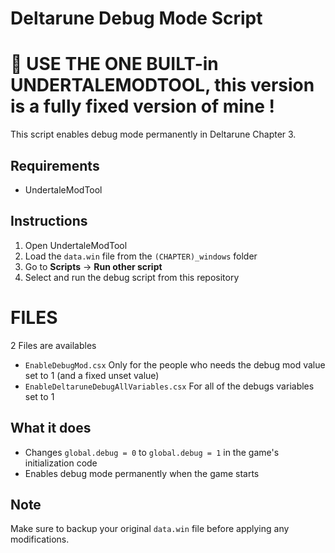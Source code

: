 # Deltarune Debug Mode Script

# 🚨 USE THE ONE BUILT-in UNDERTALEMODTOOL, this version is a fully fixed version of mine !

This script enables debug mode permanently in Deltarune Chapter 3.

## Requirements
- UndertaleModTool

## Instructions
1. Open UndertaleModTool
2. Load the `data.win` file from the `(CHAPTER)_windows` folder
3. Go to **Scripts** → **Run other script**
4. Select and run the debug script from this repository

# FILES
2 Files are availables
- `EnableDebugMod.csx` Only for the people who needs the debug mod value set to 1 (and a fixed unset value)
- `EnableDeltaruneDebugAllVariables.csx` For all of the debugs variables set to 1
  
## What it does
- Changes `global.debug = 0` to `global.debug = 1` in the game's initialization code
- Enables debug mode permanently when the game starts

## Note
Make sure to backup your original `data.win` file before applying any modifications.
